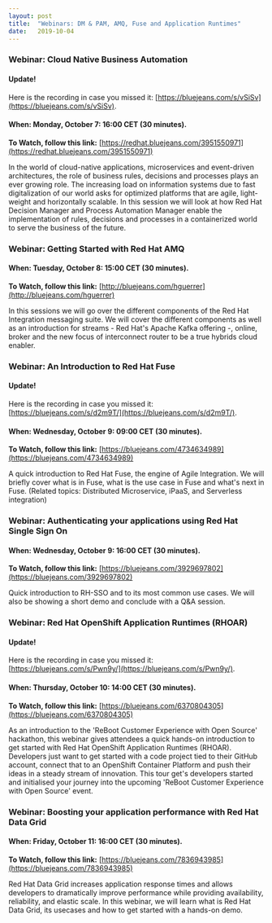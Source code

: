 ```yaml
---
layout: post
title:  "Webinars: DM & PAM, AMQ, Fuse and Application Runtimes"
date:   2019-10-04
---
```


### Webinar: Cloud Native Business Automation

#### Update!
Here is the recording in case you missed it: [https://bluejeans.com/s/vSiSv](https://bluejeans.com/s/vSiSv).

#### When: Monday, October 7: 16:00 CET (30 minutes).
**To Watch, follow this link:** [https://redhat.bluejeans.com/3951550971](https://redhat.bluejeans.com/3951550971)

In the world of cloud-native applications, microservices and event-driven architectures, the role of business rules, decisions and processes plays an ever growing role. The increasing load on information systems due to fast digitalization of our world asks for optimized platforms that are agile, light-weight and horizontally scalable. In this session we will look at how Red Hat Decision Manager and Process Automation Manager enable the implementation of rules, decisions and processes in a containerized world to serve the business of the future.

### Webinar: Getting Started with Red Hat AMQ

#### When: Tuesday, October 8: 15:00 CET (30 minutes).

**To Watch, follow this link:** [http://bluejeans.com/hguerrer](http://bluejeans.com/hguerrer)

In this sessions we will go over the different components of the Red Hat Integration messaging suite. We will cover the different components as well as an introduction for streams - Red Hat's Apache Kafka offering -, online, broker and the new focus of interconnect router to be a true hybrids cloud enabler.

### Webinar: An Introduction to Red Hat Fuse

#### Update!
Here is the recording in case you missed it: [https://bluejeans.com/s/d2m9T/](https://bluejeans.com/s/d2m9T/).

#### When: Wednesday, October 9: 09:00 CET (30 minutes).

**To Watch, follow this link:** [https://bluejeans.com/4734634989](https://bluejeans.com/4734634989)

A quick introduction to Red Hat Fuse, the engine of Agile Integration. We will briefly cover what is in Fuse, what is the use case in Fuse and what's next in Fuse. (Related topics: Distributed Microservice, iPaaS, and Serverless integration)

### Webinar: Authenticating your applications using Red Hat Single Sign On

#### When: Wednesday, October 9: 16:00 CET (30 minutes).

**To Watch, follow this link:** [https://bluejeans.com/3929697802](https://bluejeans.com/3929697802)

Quick introduction to RH-SSO and to its most common use cases. We will also be showing a short demo and conclude with a Q&A session.

### Webinar: Red Hat OpenShift Application Runtimes (RHOAR)

#### Update!
Here is the recording in case you missed it: [https://bluejeans.com/s/Pwn9y/](https://bluejeans.com/s/Pwn9y/).

#### When: Thursday, October 10: 14:00 CET (30 minutes).

**To Watch, follow this link:** [https://bluejeans.com/6370804305](https://bluejeans.com/6370804305)

As an introduction to the 'ReBoot Customer Experience with Open Source' hackathon, this webinar gives attendees a quick hands-on introduction to get started with Red Hat OpenShift Application Runtimes (RHOAR). Developers just want to get started with a code project tied to their GitHub account, connect that to an OpenShift Container Platform and push their ideas in a steady stream of innovation. This tour get's developers started and initialised your journey into the upcoming 'ReBoot Customer Experience with Open Source' event.

### Webinar: Boosting your application performance with Red Hat Data Grid

#### When: Friday, October 11: 16:00 CET (30 minutes).

**To Watch, follow this link:** [https://bluejeans.com/7836943985](https://bluejeans.com/7836943985)

Red Hat Data Grid increases application response times and allows developers to dramatically improve performance while providing availability, reliability, and elastic scale. In this webinar, we will learn what is Red Hat Data Grid, its usecases and how to get started with a hands-on demo.
